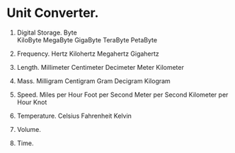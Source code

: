 # Unit Converter.

1. Digital Storage.
   Byte     
   KiloByte 
   MegaByte 
   GigaByte 
   TeraByte 
   PetaByte
   
2. Frequency.
   Hertz
   Kilohertz
   Megahertz
   Gigahertz

3. Length.
   Millimeter
   Centimeter
   Decimeter
   Meter
   Kilometer
   
4. Mass.
   Milligram
   Centigram
   Gram
   Decigram
   Kilogram
   
5. Speed.
   Miles per Hour
   Foot per Second
   Meter per Second
   Kilometer per Hour
   Knot
   
6. Temperature.
   Celsius
   Fahrenheit
   Kelvin
   
7. Volume.
8. Time.
